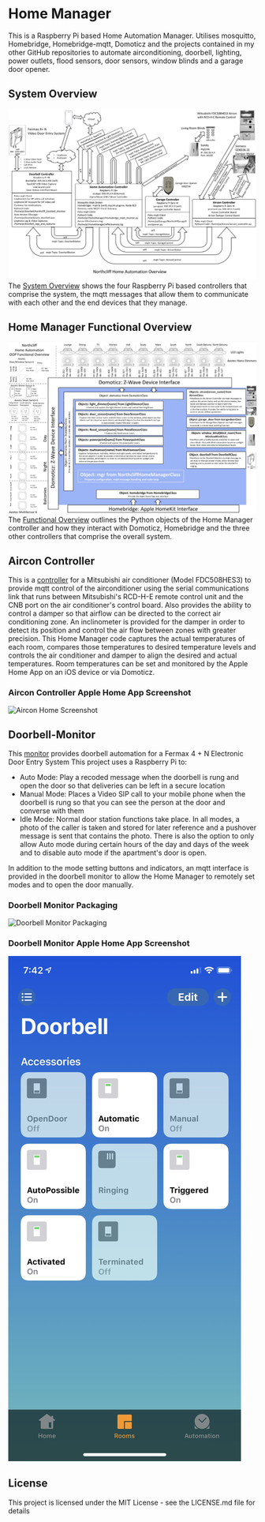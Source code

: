 # Home Manager
This is a Raspberry Pi based Home Automation Manager. Utilises mosquitto, Homebridge, Homebridge-mqtt, Domoticz and the projects contained in my other GitHub repositories to automate airconditioning, doorbell, lighting, power outlets, flood sensors, door sensors, window blinds and a garage door opener.

## System Overview
![System Overview](https://github.com/roscoe81/Home-Manager/blob/master/Documentation/55D92C2D-CF98-4A29-BD3A-A8FD7610C9C5.jpeg)
The [System Overview](https://github.com/roscoe81/Home-Manager/blob/master/Documentation/Home%20Automation%20Overview.pdf) shows the four Raspberry Pi based controllers that comprise the system, the mqtt messages that allow them to communicate with each other and the end devices that they manage.

## Home Manager Functional Overview
![Functional Overview](Documentation/179B4F81-E7F5-43CF-9A22-A9158B1CA6D5.jpeg)
The [Functional Overview](https://github.com/roscoe81/Home-Manager/blob/master/Documentation/Home%20Automation%20OOP%20Functional%20Overview.pdf) outlines the Python objects of the Home Manager controller and how they interact with Domoticz, Homebridge and the three other controllers that comprise the overall system.

## Aircon Controller
This is a [controller](https://github.com/roscoe81/Aircon-Controller) for a Mitsubishi air conditioner (Model FDC508HES3) to provide mqtt control of the airconditioner using the serial communications link that runs between Mitsubishi's RCD-H-E remote control unit and the CNB port on the air conditioner's control board. Also provides the ability to control a damper so that airflow can be directed to the correct air conditioning zone. An inclinometer is provided for the damper in order to detect its position and control the air flow between zones with greater precision. This Home Manager code captures the actual temperatures of each room, compares those temperatures to desired temperature levels and controls the air conditioner and damper to align the desired and actual temperatures. Room temperatures can be set and monitored by the Apple Home App on an iOS device or via Domoticz.

### Aircon Controller Apple Home App Screenshot
![Aircon Home Screenshot](https://github.com/roscoe81/Home-Manager/blob/master/Documentation/76F68873-22C9-4C22-BA85-81DC36B0BF0A.png)


## Doorbell-Monitor
This [monitor](https://github.com/roscoe81/Doorbell-Monitor/blob/master/README.md) provides doorbell automation for a Fermax 4 + N Electronic Door Entry System 
This project uses a Raspberry Pi to:
* Auto Mode: Play a recoded message when the doorbell is rung and open the door so that deliveries can be left in a secure location
* Manual Mode: Places a Video SIP call to your mobile phone when the doorbell is rung so that you can see the person at the door and converse with them
* Idle Mode: Normal door station functions take place.
In all modes, a photo of the caller is taken and stored for later reference and a pushover message is sent that contains the photo. There is also the option to only allow Auto mode during certain hours of the day and days of the week and to disable auto mode if the apartment's door is open.

In addition to the mode setting buttons and indicators, an mqtt interface is provided in the doorbell monitor to allow the Home Manager to remotely set modes and to open the door manually.

### Doorbell Monitor Packaging
![Doorbell Monitor Packaging](https://github.com/roscoe81/Doorbell-Monitor/blob/master/Schematics%20and%20Photos/IMG_3065.png)

### Doorbell Monitor Apple Home App Screenshot
![Doorbell Monitor Screenshot](https://github.com/roscoe81/Home-Manager/blob/master/Documentation/DF74AC2F-36ED-4782-8AA6-039EA844923C.jpeg)


## License
This project is licensed under the MIT License - see the LICENSE.md file for details

